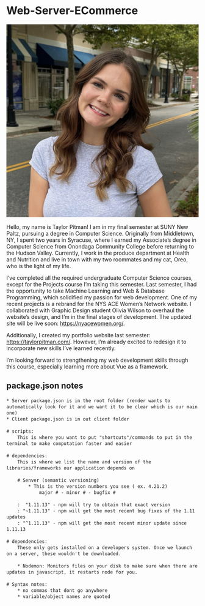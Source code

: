 # Web-Server-ECommerce

![Head shot](./images//headshot..jpg)

Hello, my name is Taylor Pitman! I am in my final semester at SUNY New Paltz, pursuing a degree in Computer Science. Originally from Middletown, NY, 
I spent two years in Syracuse, where I earned my Associate’s degree in Computer Science from Onondaga Community College before returning to the Hudson Valley.
Currently, I work in the produce department at Health and Nutrition and live in town with my two roommates and my cat, Oreo, who is the light of my life.

I’ve completed all the required undergraduate Computer Science courses, except for the Projects course I’m taking this semester. 
Last semester, I had the opportunity to take Machine Learning and Web & Database Programming, which solidified my passion for web development.
One of my recent projects is a rebrand for the NYS ACE Women’s Network website. I collaborated with Graphic Design student Olivia Wilson to overhaul the 
website’s design, and I’m in the final stages of development. The updated site will be live soon: https://nyacewomen.org/.

Additionally, I created my portfolio website last semester: https://taylorpitman.com/. However, I’m already excited to redesign it to incorporate new 
skills I’ve learned recently.

I’m looking forward to strengthening my web development skills through this course, especially learning more about Vue as a framework.




## package.json notes
    * Server package.json is in the root folder (render wants to automatically look for it and we want it to be clear which is our main one)
    * Client package.json is in out client folder
    
    # scripts:
        This is where you want to put "shortcuts"/commands to put in the terminal to make computation faster and easier

    # dependencies: 
        This is where we list the name and version of the libraries/frameworks our application depends on
    
        # Senver (semantic versioning)
            * This is the version numbers you see ( ex. 4.21.2)
                major # - minor # - bugfix #

        :  "1.11.13" - npm will try to obtain that exact version
        : "~1.11.13" - npm will get the most recent bug fixes of the 1.11 updates 
        : "^1.11.13" - npm will get the most recent minor update since 1.11.13

    # dependencies: 
        These only gets installed on a developers system. Once we launch on a server, these wouldn't be downloaded.

        * Nodemon: Monitors files on your disk to make sure when there are updates in javascript, it restarts node for you.

    # Syntax notes:
        * no commas that dont go anywhere
        * variable/object names are quoted